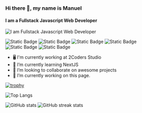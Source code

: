 ### Hi there 👋, my name is Manuel
#### I am a Fullstack Javascript Web Developer
![I am Fullstack Javascript Web Developer](https://media.licdn.com/dms/image/D4D16AQEOZIUCeckSNA/profile-displaybackgroundimage-shrink_350_1400/0/1704116346557?e=1709769600&v=beta&t=LtRqZH3-BHRhqLoIXiAPNjjNp0DA1-Y7CH-4bO1UIpA)


![Static Badge](https://img.shields.io/badge/JavaScript-yellow?style=flat&logo=javascript) ![Static Badge](https://img.shields.io/badge/React-blue?style=flat&logo=react&logoColor=white) ![Static Badge](https://img.shields.io/badge/NodeJS-green?style=flat&logo=node.JS&logoColor=white) ![Static Badge](https://img.shields.io/badge/ExpressJS-black?style=flat&logo=express&logoColor=white) ![Static Badge](https://img.shields.io/badge/TypeScript-blue?style=flat&logo=typescript&logoColor=white) ![Static Badge](https://img.shields.io/badge/NextJS-black?style=flat&logo=next.js&logoColor=white)

- 🖥️ I'm currently working at 2Coders Studio
- 🌱 I’m currently learning NextJS 
- 👯 I’m looking to collaborate on awesome projects 
- 🔭 I’m currently working on this page.

[![trophy](https://github-profile-trophy.vercel.app/?username=ShadeVI)](https://github.com/ryo-ma/github-profile-trophy)

![Top Langs](https://github-readme-stats.vercel.app/api/top-langs/?username=anuraghazra&hide_progress=true)

![GitHub stats](https://github-readme-stats.vercel.app/api?username=ShadeVI&show_icons=true&count_private=true)  ![GitHub streak stats](https://streak-stats.demolab.com/?user=ShadeVI)  
